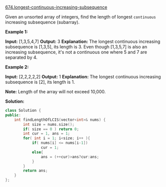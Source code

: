[674.longest-continuous-increasing-subsequence](https://leetcode.com/problems/longest-continuous-increasing-subsequence/)  

Given an unsorted array of integers, find the length of longest `continuous` increasing subsequence (subarray).

**Example 1:**  

**Input:** \[1,3,5,4,7\]
**Output:** 3
**Explanation:** The longest continuous increasing subsequence is \[1,3,5\], its length is 3. 
Even though \[1,3,5,7\] is also an increasing subsequence, it's not a continuous one where 5 and 7 are separated by 4. 

**Example 2:**  

**Input:** \[2,2,2,2,2\]
**Output:** 1
**Explanation:** The longest continuous increasing subsequence is \[2\], its length is 1. 

**Note:** Length of the array will not exceed 10,000.  



**Solution:**  

```cpp
class Solution {
public:
    int findLengthOfLCIS(vector<int>& nums) {
        int size = nums.size();
        if( size == 0 ) return 0;
        int cur = 1, ans = 1;
        for( int i = 1; i<size; i++ ){
            if( nums[i] <= nums[i-1])
                cur = 1;
            else{
                ans = (++cur)>ans?cur:ans;
            }
        }
        return ans;
    }
};
```
      
